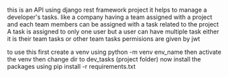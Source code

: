 this is an API using django rest framework project it helps to manage a developer's tasks.
like a company having a team assigned with a project and each team members can be assigned with a task related to the project
A task is assigned to only one user but a user can have multiple task either it is their team tasks or other team tasks
permisions are given by jwt 

to use this first create a venv using python -m venv env_name
then activate the venv then change dir to dev_tasks (project folder)
now install the packages using pip install -r requirements.txt
